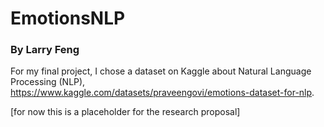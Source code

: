 # EmotionsNLP

### By Larry Feng

For my final project, I chose a dataset on Kaggle about Natural Language Processing (NLP), https://www.kaggle.com/datasets/praveengovi/emotions-dataset-for-nlp. 

[for now this is a placeholder for the research proposal]
